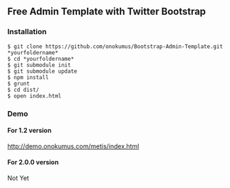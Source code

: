 Free Admin Template with Twitter Bootstrap
------------------------------------------

### Installation

    $ git clone https://github.com/onokumus/Bootstrap-Admin-Template.git *yourfoldername*
    $ cd *yourfoldername*
    $ git submodule init
    $ git submodule update
    $ npm install
    $ grunt
    $ cd dist/
    $ open index.html

### Demo

#### For 1.2 version
http://demo.onokumus.com/metis/index.html

#### For 2.0.0 version
Not Yet